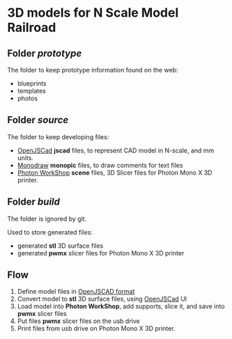 # 3D models for N Scale Model Railroad

## Folder *prototype*
The folder to keep prototype information found on the web:
- blueprints
- templates
- photos

## Folder *source*
The folder to keep developing files:
- [OpenJSCad](https://openjscad.com/) **jscad** files, to represent CAD model in N-scale, and mm units.
- [Monodraw](https://monodraw.helftone.com/) **monopic** files, to draw comments for text files
- [Photon WorkShop](https://www.anycubic.com/blogs/videos/photon-workshop) **scene** files, 3D Slicer files
for Photon Mono X 3D printer.

## Folder *build*
The folder is ignored by git.

Used to store generated files:
- generated **stl** 3D surface files
- generated **pwmx** slicer files for Photon Mono X 3D printer

## Flow
1. Define model files in [OpenJSCAD format](https://en.wikibooks.org/wiki/OpenJSCAD_User_Guide)
1. Convert model to **stl** 3D surface files, using [OpenJSCad](https://openjscad.com/) UI
1. Load model into **Photon WorkShop**, add supports, slice it, and save into **pwmx** slicer files
1. Put files **pwmx** slicer files on the usb drive
1. Print files from usb drive on Photon Mono X 3D printer.
